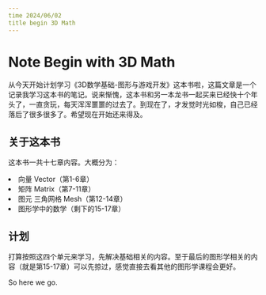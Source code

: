 ```yaml
---
time 2024/06/02
title begin 3D Math
---
```



# Note Begin with 3D Math 

从今天开始计划学习《3D数学基础-图形与游戏开发》这本书啦，这篇文章是一个记录我学习这本书的笔记。说来惭愧，这本书和另一本龙书一起买来已经快十个年头了，一直贪玩，每天浑浑噩噩的过去了。到现在了，才发觉时光如梭，自己已经落后了很多很多了。希望现在开始还来得及。

## 关于这本书
这本书一共十七章内容。大概分为：
<li>向量 Vector（第1-6章）
<li>矩阵 Matrix（第7-11章）
<li>图元 三角网格 Mesh（第12-14章）
<li>图形学中的数学（剩下的15-17章）

## 计划
打算按照这四个单元来学习，先解决基础相关的内容。至于最后的图形学相关的内容（就是第15-17章）可以先掠过，感觉直接去看其他的图形学课程会更好。

So here we go.